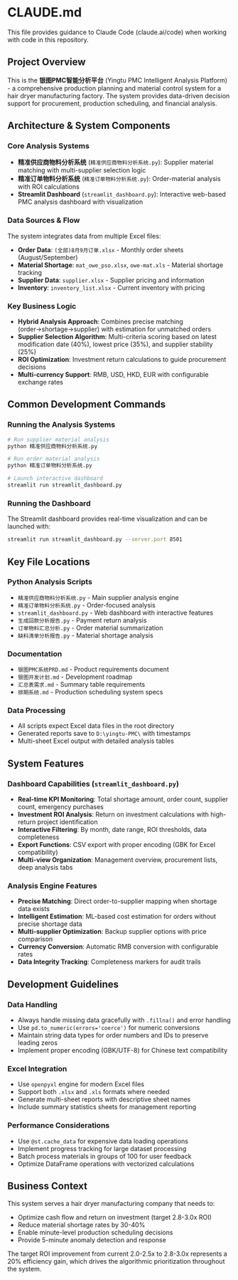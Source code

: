 # CLAUDE.md

This file provides guidance to Claude Code (claude.ai/code) when working with code in this repository.

## Project Overview

This is the **银图PMC智能分析平台** (Yingtu PMC Intelligent Analysis Platform) - a comprehensive production planning and material control system for a hair dryer manufacturing factory. The system provides data-driven decision support for procurement, production scheduling, and financial analysis.

## Architecture & System Components

### Core Analysis Systems
- **精准供应商物料分析系统** (`精准供应商物料分析系统.py`): Supplier material matching with multi-supplier selection logic
- **精准订单物料分析系统** (`精准订单物料分析系统.py`): Order-material analysis with ROI calculations  
- **Streamlit Dashboard** (`streamlit_dashboard.py`): Interactive web-based PMC analysis dashboard with visualization

### Data Sources & Flow
The system integrates data from multiple Excel files:
- **Order Data**: `(全部)8月9月订单.xlsx` - Monthly order sheets (August/September)
- **Material Shortage**: `mat_owe_pso.xlsx`, `owe-mat.xls` - Material shortage tracking
- **Supplier Data**: `supplier.xlsx` - Supplier pricing and information
- **Inventory**: `inventory_list.xlsx` - Current inventory with pricing

### Key Business Logic
- **Hybrid Analysis Approach**: Combines precise matching (order→shortage→supplier) with estimation for unmatched orders
- **Supplier Selection Algorithm**: Multi-criteria scoring based on latest modification date (40%), lowest price (35%), and supplier stability (25%)
- **ROI Optimization**: Investment return calculations to guide procurement decisions
- **Multi-currency Support**: RMB, USD, HKD, EUR with configurable exchange rates

## Common Development Commands

### Running the Analysis Systems
```bash
# Run supplier material analysis
python 精准供应商物料分析系统.py

# Run order material analysis  
python 精准订单物料分析系统.py

# Launch interactive dashboard
streamlit run streamlit_dashboard.py
```

### Running the Dashboard
The Streamlit dashboard provides real-time visualization and can be launched with:
```bash
streamlit run streamlit_dashboard.py --server.port 8501
```

## Key File Locations

### Python Analysis Scripts
- `精准供应商物料分析系统.py` - Main supplier analysis engine
- `精准订单物料分析系统.py` - Order-focused analysis
- `streamlit_dashboard.py` - Web dashboard with interactive features
- `生成回款分析报告.py` - Payment return analysis
- `订单物料汇总分析.py` - Order material summarization
- `缺料清单分析报告.py` - Material shortage analysis

### Documentation
- `银图PMC系统PRD.md` - Product requirements document
- `银图开发计划.md` - Development roadmap
- `汇总表需求.md` - Summary table requirements
- `排期系统.md` - Production scheduling system specs

### Data Processing
- All scripts expect Excel data files in the root directory
- Generated reports save to `D:\yingtu-PMC\` with timestamps
- Multi-sheet Excel output with detailed analysis tables

## System Features

### Dashboard Capabilities (`streamlit_dashboard.py`)
- **Real-time KPI Monitoring**: Total shortage amount, order count, supplier count, emergency purchases
- **Investment ROI Analysis**: Return on investment calculations with high-return project identification
- **Interactive Filtering**: By month, date range, ROI thresholds, data completeness
- **Export Functions**: CSV export with proper encoding (GBK for Excel compatibility)
- **Multi-view Organization**: Management overview, procurement lists, deep analysis tabs

### Analysis Engine Features
- **Precise Matching**: Direct order-to-supplier mapping when shortage data exists
- **Intelligent Estimation**: ML-based cost estimation for orders without precise shortage data
- **Multi-supplier Optimization**: Backup supplier options with price comparison
- **Currency Conversion**: Automatic RMB conversion with configurable rates
- **Data Integrity Tracking**: Completeness markers for audit trails

## Development Guidelines

### Data Handling
- Always handle missing data gracefully with `.fillna()` and error handling
- Use `pd.to_numeric(errors='coerce')` for numeric conversions
- Maintain string data types for order numbers and IDs to preserve leading zeros
- Implement proper encoding (GBK/UTF-8) for Chinese text compatibility

### Excel Integration
- Use `openpyxl` engine for modern Excel files
- Support both `.xlsx` and `.xls` formats where needed
- Generate multi-sheet reports with descriptive sheet names
- Include summary statistics sheets for management reporting

### Performance Considerations
- Use `@st.cache_data` for expensive data loading operations
- Implement progress tracking for large dataset processing
- Batch process materials in groups of 100 for user feedback
- Optimize DataFrame operations with vectorized calculations

## Business Context

This system serves a hair dryer manufacturing company that needs to:
- Optimize cash flow and return on investment (target 2.8-3.0x ROI)
- Reduce material shortage rates by 30-40%  
- Enable minute-level production scheduling decisions
- Provide 5-minute anomaly detection and response

The target ROI improvement from current 2.0-2.5x to 2.8-3.0x represents a 20% efficiency gain, which drives the algorithmic prioritization throughout the system.